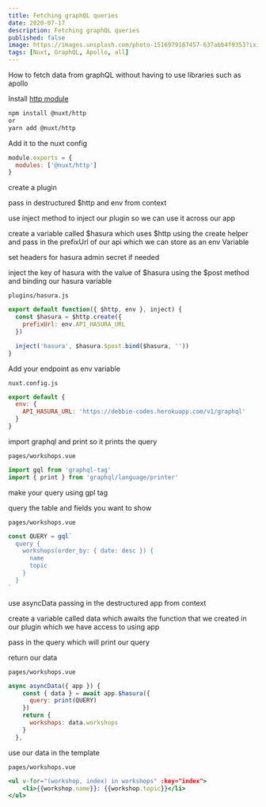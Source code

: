 ```yaml
---
title: Fetching graphQL queries
date: 2020-07-17
description: Fetching graphQL queries
published: false
image: https://images.unsplash.com/photo-1516979187457-637abb4f9353?ixid=MXwxMjA3fDB8MHxwaG90by1wYWdlfHx8fGVufDB8fHw%3D&ixlib=rb-1.2.1&auto=format&fit=crop&w=2100&q=80
tags: [Nuxt, GraphQL, Apollo, all]
---
```


How to fetch data from graphQL without having to use libraries such as apollo

Install [http module](https://http.nuxtjs.org/)

```bash
npm install @nuxt/http
or
yarn add @nuxt/http
```

Add it to the nuxt config

```jsx
module.exports = {
  modules: ['@nuxt/http']
}
```

create a plugin

pass in destructured \$http and env from context

use inject method to inject our plugin so we can use it across our app

create a variable called $hasura  which uses $http using the create helper and pass in the prefixUrl of our api which we can store as an env Variable

set headers for hasura admin secret if needed

inject the key of hasura with the value of $hasura using the $post method and binding our hasura variable

`plugins/hasura.js`

```jsx
export default function({ $http, env }, inject) {
  const $hasura = $http.create({
    prefixUrl: env.API_HASURA_URL
  })

  inject('hasura', $hasura.$post.bind($hasura, ''))
}
```

Add your endpoint as env variable

`nuxt.config.js`

```jsx
export default {
  env: {
    API_HASURA_URL: 'https://debbie-codes.herokuapp.com/v1/graphql'
  }
}
```

import graphql and print so it prints the query

`pages/workshops.vue`

```jsx
import gql from 'graphql-tag'
import { print } from 'graphql/language/printer'
```

make your query using gpl tag

query the table and fields you want to show

`pages/workshops.vue`

```jsx
const QUERY = gql`
  query {
    workshops(order_by: { date: desc }) {
      name
      topic
    }
  }
`
```

use asyncData passing in the destructured app from context

create a variable called data which awaits the function that we created in our plugin which we have access to using app

pass in the query which will print our query

return our data

`pages/workshops.vue`

```jsx
async asyncData({ app }) {
    const { data } = await app.$hasura({
      query: print(QUERY)
    })
    return {
      workshops: data.workshops
    }
  },
```

use our data in the template

`pages/workshops.vue`

```jsx
<ul v-for="(workshop, index) in workshops" :key="index">
    <li>{{workshop.name}}: {{workshop.topic}}</li>
</ul>
```
